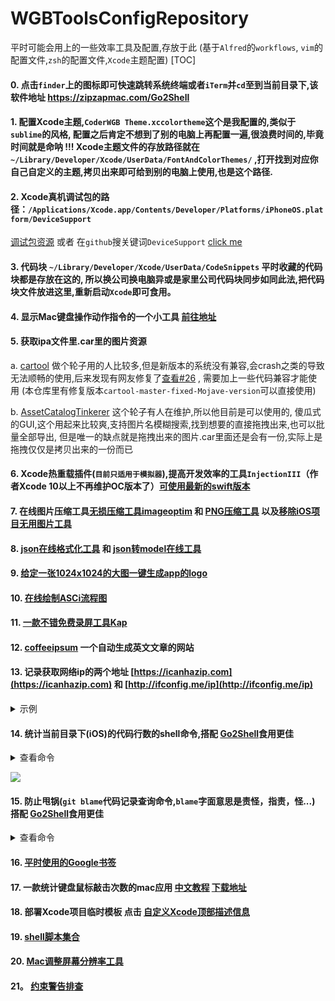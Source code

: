# WGBToolsConfigRepository
平时可能会用上的一些效率工具及配置,存放于此 
(基于`Alfred`的`workflows`, `vim`的配置文件,`zsh`的配置文件,`Xcode`主题配置)
[TOC]

#### 0. 点击`finder`上的图标即可快速跳转系统终端或者`iTerm`并`cd`至到当前目录下,该软件地址 https://zipzapmac.com/Go2Shell

#### 1. 配置Xcode主题,`CoderWGB Theme.xccolortheme`这个是我配置的,类似于`sublime`的风格, 配置之后肯定不想到了别的电脑上再配置一遍,很浪费时间的,毕竟时间就是命呐 !!!  Xcode主题文件的存放路径就在`~/Library/Developer/Xcode/UserData/FontAndColorThemes/` ,打开找到对应你自己自定义的主题,拷贝出来即可给到别的电脑上使用,也是这个路径. 

#### 2. Xcode真机调试包的路径：`/Applications/Xcode.app/Contents/Developer/Platforms/iPhoneOS.platform/DeviceSupport` 
   [调试包资源](https://github.com/iGhibli/iOS-DeviceSupport) 或者 在`github`搜关键词`DeviceSupport` 
   [click me](https://github.com/search?utf8=%E2%9C%93&q=DeviceSupport&ref=simplesearch)

#### 3. 代码块 `~/Library/Developer/Xcode/UserData/CodeSnippets` 平时收藏的代码块都是存放在这的, 所以换公司换电脑异或是家里公司代码块同步如同此法,把代码块文件放进这里,重新启动`Xcode`即可食用。

#### 4. 显示Mac键盘操作动作指令的一个小工具 [前往地址](https://github.com/keycastr/keycastr) 

#### 5. 获取ipa文件里.car里的图片资源

a.   [cartool](<https://github.com/steventroughtonsmith/cartool>)   做个轮子用的人比较多,但是新版本的系统没有兼容,会crash之类的导致无法顺畅的使用,后来发现有网友修复了[查看#26](<https://github.com/steventroughtonsmith/cartool/pull/26/commits/93c1cedd304bb4b4ad987bb1be10e453536b9300>) , 需要加上一些代码兼容才能使用 (本仓库里有修复版本`cartool-master-fixed-Mojave-version`可以直接使用)

b. [AssetCatalogTinkerer](<https://github.com/insidegui/AssetCatalogTinkerer>) 这个轮子有人在维护,所以他目前是可以使用的, 傻瓜式的GUI,这个用起来比较爽,支持图片名模糊搜索,找到想要的直接拖拽出来,也可以批量全部导出, 但是唯一的缺点就是拖拽出来的图片.car里面还是会有一份,实际上是拖拽仅仅是拷贝出来的一份而已

#### 6. Xcode热重载插件(`目前只适用于模拟器`),提高开发效率的工具`InjectionIII`（作者Xcode 10以上不再维护OC版本了）[可使用最新的swift版本](https://github.com/johnno1962/InjectionIII/releases)

#### 7. 在线图片压缩工具[无损压缩工具imageoptim](https://imageoptim.com/mac) 和 [PNG压缩工具](https://tinypng.com/) 以及[移除iOS项目无用图片工具](https://github.com/tinymind/LSUnusedResources)

#### 8. [json在线格式化工具](https://www.json.cn/) 和 [json转model在线工具](http://modelend.com/)

#### 9. [给定一张1024x1024的大图一键生成app的logo](https://icon.wuruihong.com)

#### 10. [在线绘制ASCi流程图](http://asciiflow.com/) 

#### 11. [一款不错免费录屏工具Kap](https://getkap.co/) 
#### 12. [coffeeipsum](http://coffeeipsum.com/) 一个自动生成英文文章的网站
#### 13. 记录获取网络ip的两个地址 [https://icanhazip.com](https://icanhazip.com) 和 [http://ifconfig.me/ip](http://ifconfig.me/ip) 

<details>
<summary>示例</summary>
  <pre style="background-color:black;color:white;"> <span style="color:red;" >objc</span> <br/> <span style="color:rgb(220,132,251);">NSURL</span> *ipURL = [<span style="color:rgb(220,132,251);">NSURL URLWithString</span>:@"<span style="color:rgb(237,223,137);">http://ifconfig.me/ip</span>"];
    <span style="color:rgb(220,132,251);">NSString</span> *IPStr = [<span style="color:rgb(220,132,251);">NSString stringWithContentsOfURL</span>:ipURL <span style="color:rgb(220,132,251);">encoding</span>:<span style="color:rgb(220,132,251);">NSUTF8StringEncoding error</span>:nil]; 
</pre>
</details>

#### 14. 统计当前目录下(iOS)的代码行数的shell命令,搭配 [Go2Shell](https://zipzapmac.com/Go2Shell)食用更佳

<details>
<summary>查看命令</summary>
  <pre style="background-color:black;color:white;"> <br/> <span style="color:rgb(28, 232, 132);"> find</span> . <span style="color:rgb(201,196,46);">"("</span> -name <span style="color:rgb(201,196,46);">"*.h"</span> -or -name <span style="color:rgb(201,196,46);">"*.mm"</span> -or -name <span style="color:rgb(201,196,46);">"*.m"</span> -or -name <span style="color:rgb(201,196,46);">"*.swift"</span> <span style="color:rgb(201,196,46);">")"</span> -print | <span style="color:rgb(28, 232, 132);">xargs</span> wc -l <br/>
</pre>
</details>

![](/Users/mac/Desktop/LocalLibs/WGBToolsConfigRepository/code_total.png)

#### 15. 防止甩锅(**`git blame`代码记录查询命令,`blame`字面意思是责怪，指责，怪...**) 搭配 [Go2Shell](https://zipzapmac.com/Go2Shell)食用更佳

<details>
<summary>查看命令</summary>
<pre style="background-color:black;color:white;">
  <br/>
  git blame -L 22,30 Example.m <span style="color:rgb(28, 232, 132);"> # 替换具体的代码行数和文件名即可</span>
  <br/>
</pre>
</details>



#### 16. [ 平时使用的Google书签 ](./Google书签/README.md)

#### 17. 一款统计键盘鼠标敲击次数的mac应用 [中文教程](https://zhuanlan.zhihu.com/p/21787949)  [下载地址](https://github.com/KonsomeJona/OctoMouse/releases) 

#### 18. 部署Xcode项目临时模板 点击 [自定义Xcode顶部描述信息](./自定义Xcode顶部描述信息/README.md)

#### 19. [shell脚本集合](./shell)

#### 20. [Mac调整屏幕分辨率工具](https://github.com/avibrazil/RDM) 

#### 21。 [约束警告排查](https://www.wtfautolayout.com/) 






















